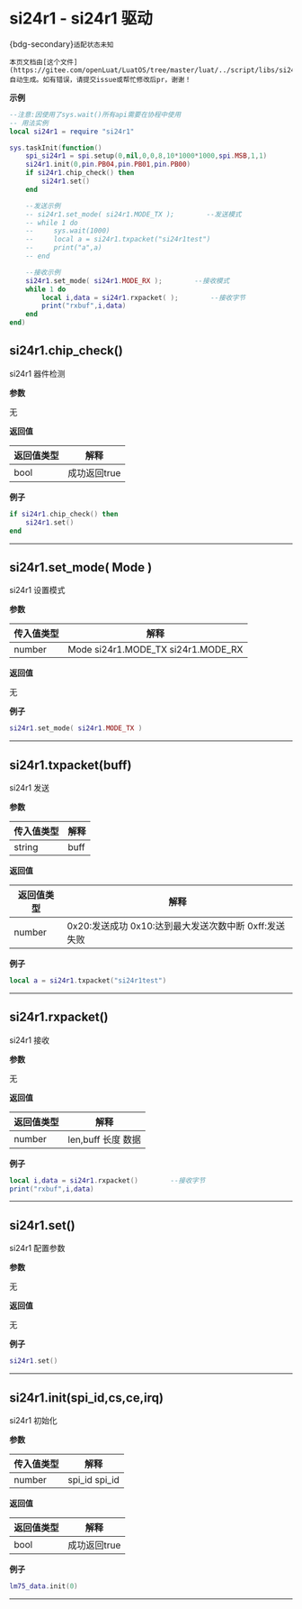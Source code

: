 # si24r1 - si24r1 驱动

{bdg-secondary}`适配状态未知`

```{note}
本页文档由[这个文件](https://gitee.com/openLuat/LuatOS/tree/master/luat/../script/libs/si24r1.lua)自动生成。如有错误，请提交issue或帮忙修改后pr，谢谢！
```


**示例**

```lua
--注意:因使用了sys.wait()所有api需要在协程中使用
-- 用法实例
local si24r1 = require "si24r1"

sys.taskInit(function()
    spi_si24r1 = spi.setup(0,nil,0,0,8,10*1000*1000,spi.MSB,1,1)
    si24r1.init(0,pin.PB04,pin.PB01,pin.PB00)
    if si24r1.chip_check() then
        si24r1.set()
    end

    --发送示例
    -- si24r1.set_mode( si24r1.MODE_TX );        --发送模式    
    -- while 1 do
    --     sys.wait(1000)
    --     local a = si24r1.txpacket("si24r1test")
    --     print("a",a)
    -- end

    --接收示例 
    si24r1.set_mode( si24r1.MODE_RX );        --接收模式    
    while 1 do
        local i,data = si24r1.rxpacket( );        --接收字节
        print("rxbuf",i,data)
    end
end)

```

## si24r1.chip_check()



si24r1 器件检测

**参数**

无

**返回值**

|返回值类型|解释|
|-|-|
|bool|成功返回true|

**例子**

```lua
if si24r1.chip_check() then
    si24r1.set()
end

```

---

## si24r1.set_mode( Mode )



si24r1 设置模式

**参数**

|传入值类型|解释|
|-|-|
|number|Mode si24r1.MODE_TX si24r1.MODE_RX|

**返回值**

无

**例子**

```lua
si24r1.set_mode( si24r1.MODE_TX )

```

---

## si24r1.txpacket(buff)



si24r1 发送

**参数**

|传入值类型|解释|
|-|-|
|string|buff |

**返回值**

|返回值类型|解释|
|-|-|
|number|0x20:发送成功 0x10:达到最大发送次数中断 0xff:发送失败|

**例子**

```lua
local a = si24r1.txpacket("si24r1test")

```

---

## si24r1.rxpacket()



si24r1 接收

**参数**

无

**返回值**

|返回值类型|解释|
|-|-|
|number|len,buff 长度 数据|

**例子**

```lua
local i,data = si24r1.rxpacket()        --接收字节
print("rxbuf",i,data)

```

---

## si24r1.set()



si24r1 配置参数

**参数**

无

**返回值**

无

**例子**

```lua
si24r1.set()

```

---

## si24r1.init(spi_id,cs,ce,irq)



si24r1 初始化

**参数**

|传入值类型|解释|
|-|-|
|number|spi_id spi_id|

**返回值**

|返回值类型|解释|
|-|-|
|bool|成功返回true|

**例子**

```lua
lm75_data.init(0)

```

---

